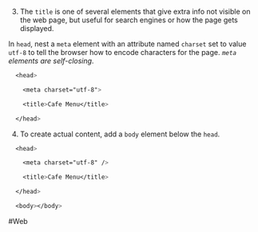3. The `title` is one of several elements that give extra info not visible on the web page, but useful for search engines or how the page gets displayed.

In `head`, nest a `meta` element with an attribute named `charset` set to value `utf-8` to tell the browser how to encode characters for the page. *`meta` elements are self-closing*. 

```css
  <head>

    <meta charset="utf-8">

    <title>Cafe Menu</title>

  </head>
```

4. To create actual content, add a `body` element below the `head`.

```css
  <head>

    <meta charset="utf-8" />

    <title>Cafe Menu</title>

  </head>

  <body></body>
```

#Web